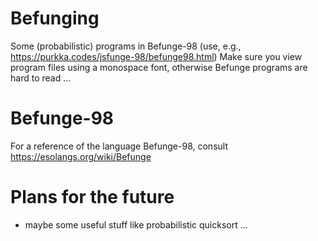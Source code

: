 # Befunging
Some (probabilistic) programs in Befunge-98 (use, e.g., https://purkka.codes/jsfunge-98/befunge98.html)
Make sure you view program files using a monospace font, otherwise Befunge programs are hard to read ...

# Befunge-98
For a reference of the language Befunge-98, consult https://esolangs.org/wiki/Befunge

# Plans for the future
- maybe some useful stuff like probabilistic quicksort ...
